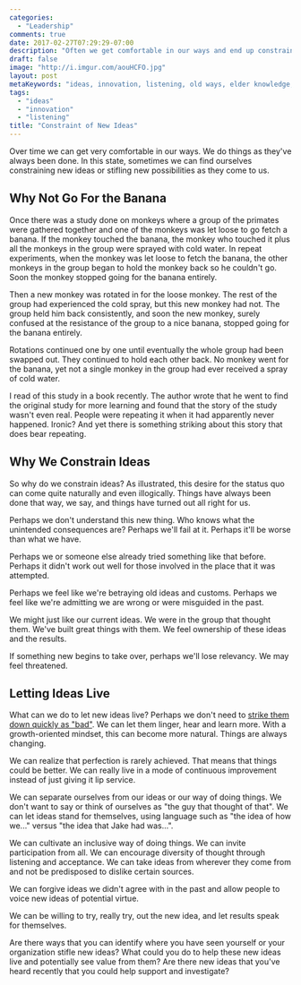 ```yaml
---
categories:
  - "Leadership"
comments: true
date: 2017-02-27T07:29:29-07:00
description: "Often we get comfortable in our ways and end up constraining new ideas and possibility."
draft: false
image: "http://i.imgur.com/aouHCFO.jpg"
layout: post
metaKeywords: "ideas, innovation, listening, old ways, elder knowledge, monkeys, monkeys sprayed with cold water"
tags:
  - "ideas"
  - "innovation"
  - "listening"
title: "Constraint of New Ideas"
---
```


Over time we can get very comfortable in our ways.  We do things as they've always been done.  In this state, sometimes we can find ourselves constraining new ideas or stifling new possibilities as they come to us.

<!--more-->

## Why Not Go For the Banana

Once there was a study done on monkeys where a group of the primates were gathered together and one of the monkeys was let loose to go fetch a banana.  If the monkey touched the banana, the monkey who touched it plus all the monkeys in the group were sprayed with cold water.  In repeat experiments, when the monkey was let loose to fetch the banana, the other monkeys in the group began to hold the monkey back so he couldn't go.  Soon the monkey stopped going for the banana entirely.

Then a new monkey was rotated in for the loose monkey.  The rest of the group had experienced the cold spray, but this new monkey had not.  The group held him back consistently, and soon the new monkey, surely confused at the resistance of the group to a nice banana, stopped going for the banana entirely.

Rotations continued one by one until eventually the whole group had been swapped out.  They continued to hold each other back.  No monkey went for the banana, yet not a single monkey in the group had ever received a spray of cold water.

I read of this study in a book recently.  The author wrote that he went to find the original study for more learning and found that the story of the study wasn't even real.  People were repeating it when it had apparently never happened.  Ironic?  And yet there is something striking about this story that does bear repeating.

## Why We Constrain Ideas

So why do we constrain ideas?  As illustrated, this desire for the status quo can come quite naturally and even illogically.  Things have always been done that way, we say, and things have turned out all right for us.

Perhaps we don't understand this new thing.  Who knows what the unintended consequences are?  Perhaps we'll fail at it.  Perhaps it'll be worse than what we have.

Perhaps we or someone else already tried something like that before.  Perhaps it didn't work out well for those involved in the place that it was attempted.

Perhaps we feel like we're betraying old ideas and customs.  Perhaps we feel like we're admitting we are wrong or were misguided in the past.  

We might just like our current ideas.  We were in the group that thought them.  We've built great things with them.  We feel ownership of these ideas and the results.

If something new begins to take over, perhaps we'll lose relevancy.  We may feel threatened.

## Letting Ideas Live

What can we do to let new ideas live?  Perhaps we don't need to [strike them down quickly as "bad"](/post/hearing-bad-ideas).  We can let them linger, hear and learn more.  With a growth-oriented mindset, this can become more natural.  Things are always changing.

We can realize that perfection is rarely achieved.  That means that things could be better.  We can really live in a mode of continuous improvement instead of just giving it lip service.

We can separate ourselves from our ideas or our way of doing things.  We don't want to say or think of ourselves as "the guy that thought of that".  We can let ideas stand for themselves, using language such as "the idea of how we..." versus "the idea that Jake had was...".

We can cultivate an inclusive way of doing things.  We can invite participation from all.  We can encourage diversity of thought through listening and acceptance.  We can take ideas from wherever they come from and not be predisposed to dislike certain sources.

We can forgive ideas we didn't agree with in the past and allow people to voice new ideas of potential virtue.

We can be willing to try, really try, out the new idea, and let results speak for themselves.

Are there ways that you can identify where you have seen yourself or your organization stifle new ideas?  What could you do to help these new ideas live and potentially see value from them?  Are there new ideas that you've heard recently that you could help support and investigate?


